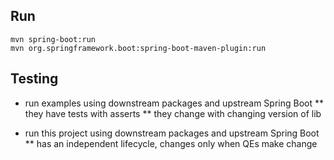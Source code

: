## Run

    mvn spring-boot:run
    mvn org.springframework.boot:spring-boot-maven-plugin:run

## Testing

- run examples using downstream packages and upstream Spring Boot
** they have tests with asserts
** they change with changing version of lib 

- run this project using downstream packages and upstream Spring Boot
** has an independent lifecycle, changes only when QEs make change
